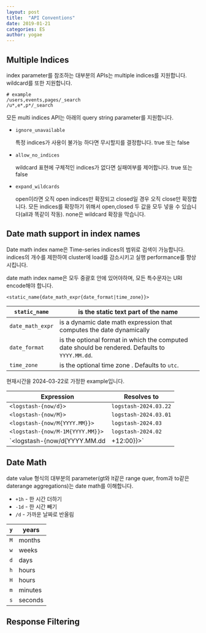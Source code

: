 ```yaml
---
layout: post
title:  "API Conventions"
date: 2019-01-21
categories: ES
author: yogae
---
```


## Multiple Indices

index parameter를 참조하는 대부분의 APIs는 multiple indices를 지원합니다. wildcard를 또한 지원합니다.

```
# example
/users,events,pages/_search
/u*,e*,p*/_search
```

모든 multi indices API는 아래의 query string parameter를 지원합니다.

- `ignore_unavailable`

  특정 indices가 사용이 불가능 하다면 무시할지를 결정합니다. true 또는 false

- `allow_no_indices`

  wildcard 표현에 구체적인 indices가 없다면 실패여부를 제어합니다. true 또는 false

- `expand_wildcards`

  open이라면 오직 open indices만 확장되고 closed일 경우 오직 close만 확장합니다. 모든 indices를 확장하기 위해서 open,closed 두 값을 모두 넣을 수 있습니다(all과 똑같이 작동). none은 wildcard 확장을 막습니다.

## Date math support in index names

Date math index name은 Time-series indices의 범위로 검색이 가능합니다. indices의 개수를 제한하여 cluster에 load를 감소시키고 실행 performance를 향상시킵니다.

date math index name은 모두 중괄호 안에 있어야하며, 모든 특수문자는 URI encode해야 합니다.

```
<static_name{date_math_expr{date_format|time_zone}}>
```

| `static_name`    | is the static text part of the name                          |
| ---------------- | ------------------------------------------------------------ |
| `date_math_expr` | is a dynamic date math expression that computes the date dynamically |
| `date_format`    | is the optional format in which the computed date should be rendered. Defaults to `YYYY.MM.dd`. |
| `time_zone`      | is the optional time zone . Defaults to `utc`.               |

현재시간을 2024-03-22로 가정한 example입니다.

| Expression                              | Resolves to           |
| --------------------------------------- | --------------------- |
| `<logstash-{now/d}>`                    | `logstash-2024.03.22` |
| `<logstash-{now/M}>`                    | `logstash-2024.03.01` |
| `<logstash-{now/M{YYYY.MM}}>`           | `logstash-2024.03`    |
| `<logstash-{now/M-1M{YYYY.MM}}>`        | `logstash-2024.02`    |
| `<logstash-{now/d{YYYY.MM.dd|+12:00}}>` | `logstash-2024.03.23` |

## Date Math

date value 형식의 대부분의 parameter(gt와 lt같은 range quer, from과 to같은 daterange aggregations)는 date math를 이해합니다.

- `+1h` - 한 시간 더하기
- `-1d` - 한 시간 빼기
- `/d` - 가까운 날짜로 반올림

| `y`  | years   |
| ---- | ------- |
| `M`  | months  |
| `w`  | weeks   |
| `d`  | days    |
| `h`  | hours   |
| `H`  | hours   |
| `m`  | minutes |
| `s`  | seconds |

## Response Filtering

